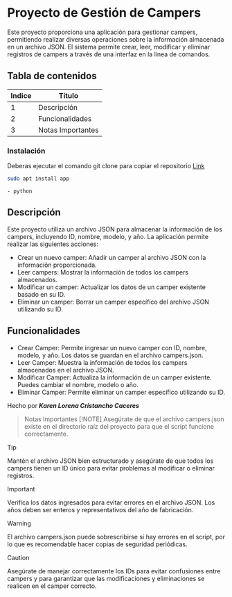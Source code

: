# Proyecto de Gestión de Campers
Este proyecto proporciona una aplicación para gestionar campers, permitiendo realizar diversas operaciones sobre la información almacenada en un archivo JSON. El sistema permite crear, leer, modificar y eliminar registros de campers a través de una interfaz en la línea de comandos.

## Tabla de contenidos
| Indice | Titulo  |
|--|--|
| 1 | Descripción |
| 2 | Funcionalidades |
| 3 | Notas Importantes |

### Instalación
Deberas ejecutar el comando git clone para copiar el repositorio
  [Link](https://github.com/wilmer7522/proyectoPython.git)

``` bash
sudo apt install app
```

``` Código realizado en:
- python
```
## Descripción
Este proyecto utiliza un archivo JSON para almacenar la información de los campers, incluyendo ID, nombre, modelo, y año. La aplicación permite realizar las siguientes acciones:
- Crear un nuevo camper: Añadir un camper al archivo JSON con la información proporcionada.
- Leer campers: Mostrar la información de todos los campers almacenados.
- Modificar un camper: Actualizar los datos de un camper existente basado en su ID.
- Eliminar un camper: Borrar un camper específico del archivo JSON utilizando su ID.
  
## Funcionalidades
- Crear Camper: Permite ingresar un nuevo camper con ID, nombre, modelo, y año. Los datos se guardan en el archivo campers.json.
- Leer Camper: Muestra la información de todos los campers almacenados en el archivo JSON.
- Modificar Camper: Actualiza la información de un camper existente. Puedes cambiar el nombre, modelo o año.
- Eliminar Camper: Permite eliminar un camper específico utilizando su ID.

Hecho por ***Karen Lorena Cristancho Caceres***

> Notas Importantes
> [!NOTE]
> Asegúrate de que el archivo campers.json existe en el directorio raíz del proyecto para que el script funcione correctamente.

> [!TIP]
> Mantén el archivo JSON bien estructurado y asegúrate de que todos los campers tienen un ID único para evitar problemas al modificar o eliminar registros.

> [!IMPORTANT]
> Verifica los datos ingresados para evitar errores en el archivo JSON. Los años deben ser enteros y representativos del año de fabricación.

> [!WARNING]
> El archivo campers.json puede sobrescribirse si hay errores en el script, por lo que es recomendable hacer copias de seguridad periódicas.

> [!CAUTION]
> Asegúrate de manejar correctamente los IDs para evitar confusiones entre campers y para garantizar que las modificaciones y eliminaciones se realicen en el camper correcto.
